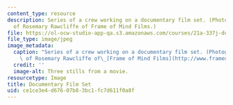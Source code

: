 ```yaml
---
content_type: resource
description: Series of a crew working on a documentary film set. (Photographs courtesy
  of Rosemary Rawcliffe of Frame of Mind Films.)
file: https://ol-ocw-studio-app-qa.s3.amazonaws.com/courses/21a-337j-documenting-culture-spring-2004/ce1ce3e4d67607b83bc1fc7d611f0a8f_21a-337js04.jpg
file_type: image/jpeg
image_metadata:
  caption: "Series of a crew working on a documentary film set. (Photographs courtesy\
    \ of Rosemary Rawcliffe of\_[Frame of Mind Films](http://www.frameofmindfilms.com).)"
  credit: ''
  image-alt: Three stills from a movie.
resourcetype: Image
title: Documentary Film Set
uid: ce1ce3e4-d676-07b8-3bc1-fc7d611f0a8f
---
```


